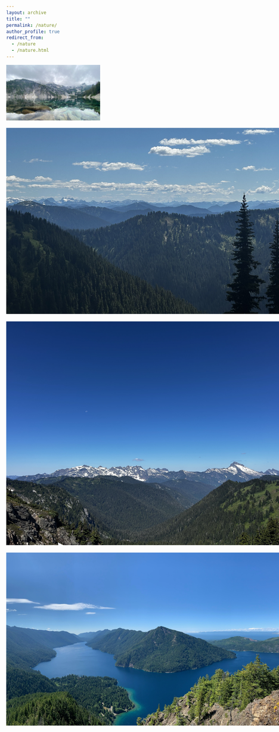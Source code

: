 ```yaml
---
layout: archive
title: ""
permalink: /nature/
author_profile: true
redirect_from:
  - /nature
  - /nature.html
---
```


<div><img src="/images/IMG_7458.jpeg" style="max-width: 50%; width: 100; height: auto;" alt="Taken at Snow Lake in Snoqualmie, Washington"><div>
<br>

<div><img src="/images/IMG_8069.jpeg" style="max-width: 800px; width: 100; height: auto;" alt="Taken from the White Ridge Loop Trail in Mt. Baker-Snoqualmie National Forest, Washington"><div>
<br>

<div><img src="/images/IMG_8108.jpeg" style="max-width: 800px; width: 100; height: auto;" alt="Taken from the White Ridge Loop Trail in Mt. Baker-Snoqualmie National Forest, Washington"><div>
<br>

<div><img src="/images/IMG_5994.jpeg" style="max-width: 800px; width: 100; height: auto;" alt="Taken atop Mt. Storm King in Olympic National Park, Washington"><div>
<br>

